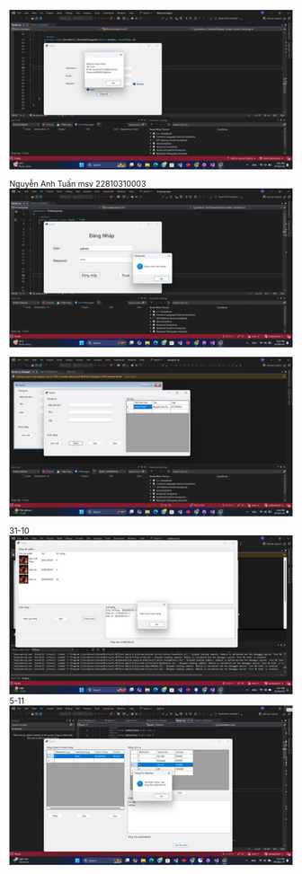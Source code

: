 ![Alt text](image/anh17-10.jpg)

Nguyễn Anh Tuấn msv 22810310003
![Alt text](image/formdk.png)

![Alt text](image/formnv.png)

31-10
![Alt text](image/anhbaikiemtra2.jpg)
5-11
![Alt text](image/anh5-11.jpg)
